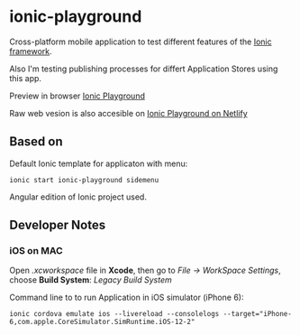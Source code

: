 # ionic-playground

Cross-platform mobile application to test different features of the [Ionic framework](https://ionicframework.com/).

Also I'm testing publishing processes for differt Application Stores using this app.

Preview in browser [Ionic Playground](https://karpolan.com/demos/ionic-playground/)

Raw web vesion is also accesible on [Ionic Playground on Netlify](https://ionic-playground.netlify.com/)

## Based on

Default Ionic template for applicaton with menu:

```
ionic start ionic-playground sidemenu
```

Angular edition of Ionic project used.

## Developer Notes

### iOS on MAC

Open _.xcworkspace_ file in **Xcode**, then go to _File -> WorkSpace Settings_, choose **Build System**: _Legacy Build System_

Command line to to run Application in iOS simulator (iPhone 6):

```
ionic cordova emulate ios --livereload --consolelogs --target="iPhone-6,com.apple.CoreSimulator.SimRuntime.iOS-12-2"
```
